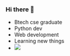 ### Hi there 👋

- Btech cse graduate
- Python dev
- Web development
- Learning new things
- ![](https://komarev.com/ghpvc/?username=i-mus&base=120&color=blueviolet)

